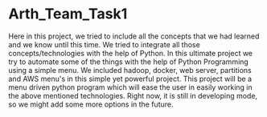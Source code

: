 # Arth_Team_Task1
Here in this project, we tried to include all the concepts that we had learned and we know until this time.
We tried to integrate all those concepts/technologies with the help of Python.
In this ultimate project we try to automate some of the things with the help of Python Programming using a simple menu.
We included hadoop, docker, web server, partitions and AWS menu's in this simple yet powerful project.
This project will be a menu driven python program which will ease the user in easily working in the above mentioned technologies.
Right now, it is still in developing mode, so we might add some more options in the future.
